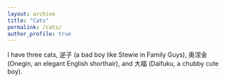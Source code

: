 ```yaml
---
layout: archive
title: "Cats"
permalink: /cats/
author_profile: true
---
```


I have three cats, 逆子 (a bad boy like Stewie in Family Guys), 奥涅金 (Onegin, an elegant English shorthair), and 大福 (Daifuku, a chubby cute boy). 
  

